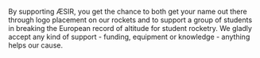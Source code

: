 By supporting ÆSIR, you get the chance to both get your name out there through logo placement on our rockets and to support a group of students in breaking the European record of altitude for student rocketry. 
We gladly accept any kind of support - funding, equipment or knowledge - anything helps our cause.